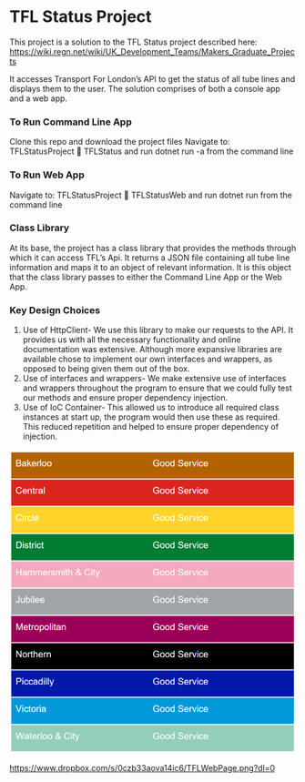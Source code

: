 # TFL Status Project

This project is a solution to the TFL Status project described here: https://wiki.regn.net/wiki/UK_Development_Teams/Makers_Graduate_Projects

It accesses Transport For London’s API to get the status of all tube lines and displays them to the user. The solution comprises of both a console app and a web app.

### To Run Command Line App

 Clone this repo and download the project files
 Navigate to: TFLStatusProject  TFLStatus and run dotnet run -a from the command line

### To Run Web App

 Navigate to: TFLStatusProject  TFLStatusWeb and run dotnet run from the command line
 
### Class Library
 
At its base, the project has a class library that provides the methods through which it can access TFL’s Api. It returns a JSON file containing all tube line information and maps it to an object of relevant information. It is this object that the class library passes to either the Command Line App or the Web App.

### Key Design Choices
1.	Use of HttpClient- We use this library to make our requests to the API. It provides us with all the necessary functionality and online documentation was extensive. Although more expansive libraries are available chose to implement our own interfaces and wrappers, as opposed to being given them out of the box.
2.	Use of interfaces and wrappers- We make extensive use of interfaces and wrappers throughout the program to ensure that we could fully test our methods and ensure proper dependency injection.
3.	Use of IoC Container- This allowed us to introduce all required class instances at start up, the program would then use these as required. This reduced repetition and helped to ensure proper dependency of injection.

![screenshot](./Images/TFLWebPage.png)

https://www.dropbox.com/s/0czb33aova14ic6/TFLWebPage.png?dl=0
